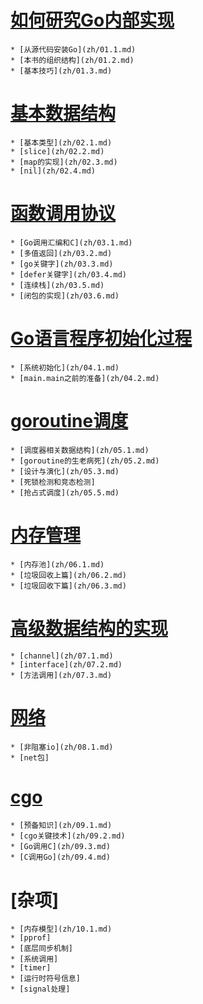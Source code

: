 # [如何研究Go内部实现](zh/01.0.md)
	* [从源代码安装Go](zh/01.1.md)
	* [本书的组织结构](zh/01.2.md)
	* [基本技巧](zh/01.3.md)
# [基本数据结构](zh/02.0.md)
	* [基本类型](zh/02.1.md)
	* [slice](zh/02.2.md)
	* [map的实现](zh/02.3.md)
	* [nil](zh/02.4.md)
# [函数调用协议](zh/03.0.md)
	* [Go调用汇编和C](zh/03.1.md)
	* [多值返回](zh/03.2.md)
	* [go关键字](zh/03.3.md)
	* [defer关键字](zh/03.4.md)
	* [连续栈](zh/03.5.md)
	* [闭包的实现](zh/03.6.md)
# [Go语言程序初始化过程](zh/04.0.md)
	* [系统初始化](zh/04.1.md)
	* [main.main之前的准备](zh/04.2.md)
# [goroutine调度](zh/05.0.md)
	* [调度器相关数据结构](zh/05.1.md)
	* [goroutine的生老病死](zh/05.2.md)
	* [设计与演化](zh/05.3.md)
	* [死锁检测和竞态检测]
	* [抢占式调度](zh/05.5.md)
# [内存管理](zh/06.0.md)
	* [内存池](zh/06.1.md)
	* [垃圾回收上篇](zh/06.2.md)
	* [垃圾回收下篇](zh/06.3.md)
# [高级数据结构的实现](zh/07.0.md)
	* [channel](zh/07.1.md)
	* [interface](zh/07.2.md)
	* [方法调用](zh/07.3.md)
# [网络](zh/08.0.md)
	* [非阻塞io](zh/08.1.md)
	* [net包]
# [cgo](zh/09.0.md)
	* [预备知识](zh/09.1.md)
	* [cgo关键技术](zh/09.2.md)
	* [Go调用C](zh/09.3.md)
	* [C调用Go](zh/09.4.md)
# [杂项]
	* [内存模型](zh/10.1.md)
	* [pprof]
	* [底层同步机制]
	* [系统调用]
	* [timer]
	* [运行时符号信息]
	* [signal处理]
